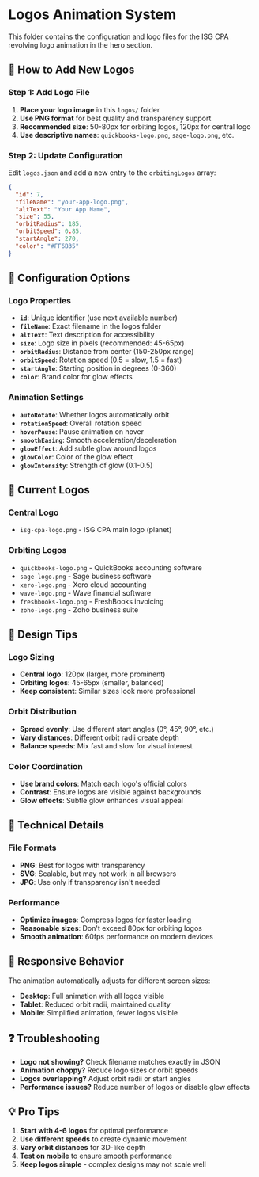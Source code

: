 # Logos Animation System

This folder contains the configuration and logo files for the ISG CPA revolving logo animation in the hero section.

## 🚀 **How to Add New Logos**

### **Step 1: Add Logo File**
1. **Place your logo image** in this `logos/` folder
2. **Use PNG format** for best quality and transparency support
3. **Recommended size**: 50-80px for orbiting logos, 120px for central logo
4. **Use descriptive names**: `quickbooks-logo.png`, `sage-logo.png`, etc.

### **Step 2: Update Configuration**
Edit `logos.json` and add a new entry to the `orbitingLogos` array:

```json
{
  "id": 7,
  "fileName": "your-app-logo.png",
  "altText": "Your App Name",
  "size": 55,
  "orbitRadius": 185,
  "orbitSpeed": 0.85,
  "startAngle": 270,
  "color": "#FF6B35"
}
```

## 🎯 **Configuration Options**

### **Logo Properties**
- **`id`**: Unique identifier (use next available number)
- **`fileName`**: Exact filename in the logos folder
- **`altText`**: Text description for accessibility
- **`size`**: Logo size in pixels (recommended: 45-65px)
- **`orbitRadius`**: Distance from center (150-250px range)
- **`orbitSpeed`**: Rotation speed (0.5 = slow, 1.5 = fast)
- **`startAngle`**: Starting position in degrees (0-360)
- **`color`**: Brand color for glow effects

### **Animation Settings**
- **`autoRotate`**: Whether logos automatically orbit
- **`rotationSpeed`**: Overall rotation speed
- **`hoverPause`**: Pause animation on hover
- **`smoothEasing`**: Smooth acceleration/deceleration
- **`glowEffect`**: Add subtle glow around logos
- **`glowColor`**: Color of the glow effect
- **`glowIntensity`**: Strength of glow (0.1-0.5)

## 📁 **Current Logos**

### **Central Logo**
- `isg-cpa-logo.png` - ISG CPA main logo (planet)

### **Orbiting Logos**
- `quickbooks-logo.png` - QuickBooks accounting software
- `sage-logo.png` - Sage business software
- `xero-logo.png` - Xero cloud accounting
- `wave-logo.png` - Wave financial software
- `freshbooks-logo.png` - FreshBooks invoicing
- `zoho-logo.png` - Zoho business suite

## 🎨 **Design Tips**

### **Logo Sizing**
- **Central logo**: 120px (larger, more prominent)
- **Orbiting logos**: 45-65px (smaller, balanced)
- **Keep consistent**: Similar sizes look more professional

### **Orbit Distribution**
- **Spread evenly**: Use different start angles (0°, 45°, 90°, etc.)
- **Vary distances**: Different orbit radii create depth
- **Balance speeds**: Mix fast and slow for visual interest

### **Color Coordination**
- **Use brand colors**: Match each logo's official colors
- **Contrast**: Ensure logos are visible against backgrounds
- **Glow effects**: Subtle glow enhances visual appeal

## 🔧 **Technical Details**

### **File Formats**
- **PNG**: Best for logos with transparency
- **SVG**: Scalable, but may not work in all browsers
- **JPG**: Use only if transparency isn't needed

### **Performance**
- **Optimize images**: Compress logos for faster loading
- **Reasonable sizes**: Don't exceed 80px for orbiting logos
- **Smooth animation**: 60fps performance on modern devices

## 📱 **Responsive Behavior**

The animation automatically adjusts for different screen sizes:
- **Desktop**: Full animation with all logos visible
- **Tablet**: Reduced orbit radii, maintained quality
- **Mobile**: Simplified animation, fewer logos visible

## ❓ **Troubleshooting**

- **Logo not showing?** Check filename matches exactly in JSON
- **Animation choppy?** Reduce logo sizes or orbit speeds
- **Logos overlapping?** Adjust orbit radii or start angles
- **Performance issues?** Reduce number of logos or disable glow effects

## 💡 **Pro Tips**

1. **Start with 4-6 logos** for optimal performance
2. **Use different speeds** to create dynamic movement
3. **Vary orbit distances** for 3D-like depth
4. **Test on mobile** to ensure smooth performance
5. **Keep logos simple** - complex designs may not scale well
